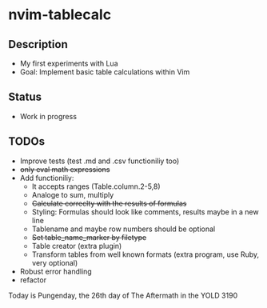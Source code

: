 # nvim-tablecalc

## Description
- My first experiments with Lua
- Goal: Implement basic table calculations within Vim

## Status
- Work in progress

## TODOs
- Improve tests (test .md and .csv functioniliy too)
- ~~only eval math expressions~~
- Add functioniliy:
    - It accepts ranges (Table.column.2-5,8)
    - Analoge to sum, multiply
    - ~~Calculate correclty with the results of formulas~~
    - Styling: Formulas should look like comments, results maybe in a new line
    - Tablename and maybe row numbers should be optional
    - ~~Set table_name_marker by filetype~~
    - Table creator (extra plugin)
    - Transform tables from well known formats (extra program, use Ruby, very optional)
- Robust error handling
- refactor

Today is Pungenday, the 26th day of The Aftermath in the YOLD 3190
